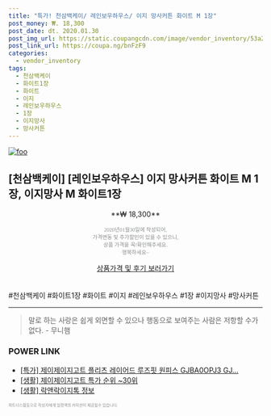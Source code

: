 ```yaml
--- 
title: "특가! 천삼백케이/ 레인보우하우스/ 이지 망사커튼 화이트 M 1장" 
post_money: ₩. 18,300 
post_date: dt. 2020.01.30 
post_img_url: https://static.coupangcdn.com/image/vendor_inventory/53a2/a1e0ab865fa5e4e2a062b44d111d034a20135a67ff07973cc92a22a5f13a.jpeg 
post_link_url: https://coupa.ng/bnFzF9 
categories: 
  - vendor_inventory 
tags: 
  - 천삼백케이 
  - 화이트1장 
  - 화이트 
  - 이지 
  - 레인보우하우스 
  - 1장 
  - 이지망사 
  - 망사커튼 
--- 
```

[![foo](https://static.coupangcdn.com/image/vendor_inventory/53a2/a1e0ab865fa5e4e2a062b44d111d034a20135a67ff07973cc92a22a5f13a.jpeg)](https://coupa.ng/bnFzF9) 

## [천삼백케이] [레인보우하우스] 이지 망사커튼 화이트 M 1장, 이지망사 M 화이트1장 
<p style="text-align: center;">**₩ 18,300**</p> 
<p style="text-align: center;"><span style="color: #898c8f; font-family: Georgia,Times,serif; font-size: 0.75em;">2020년01월30일에 작성되어, <br>가격변동 및 추가할인이 있을 수 있으니,<br> 상품 가격을 꼭!확인해주세요.<br>행복하세요~</span> 
</p>	 
<div markdown="0" style="text-align: center;"><a href="https://coupa.ng/bnFzF9" class="btn btn--success">상품가격 및 후기 보러가기</a></div> 
<br><br> 
  #천삼백케이 #화이트1장 #화이트 #이지 #레인보우하우스 #1장 #이지망사 #망사커튼 
<hr> 

> 말로 하는 사랑은 쉽게 외면할 수 있으나 행동으로 보여주는 사람은 저항할 수가 없다. - 무니햄 


### POWER LINK

* <a href="https://blog.naver.com/an0733/221788222651" target="_blank">[특가] 제이제이지고트 플리츠 레이어드 루즈핏 원피스 GJBA0OPJ3 GJ...</a>
* <a href="https://blog.naver.com/sakai111/221787554232" target="_blank"> [생활] 제이제이지고트 특가 순위 ~30위</a>
* <a href="https://blog.naver.com/sakai111/221767373148" target="_blank"> [생활] 락앤락이지톡 정보 </a>

<span style="color: #898c8f; font-family: Georgia,Times,serif; font-size: 0.55em;">파트너스활동으로 작성자에게 일정액의 커미션이 제공될수 있습니다.</span> 
